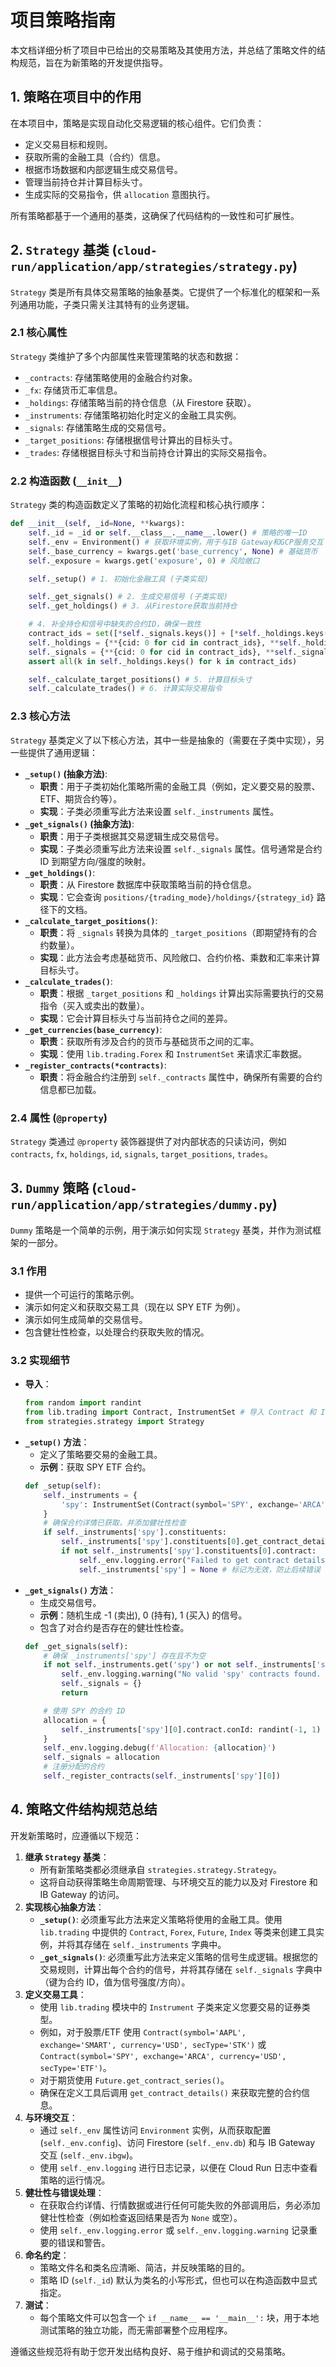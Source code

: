 # 项目策略指南

本文档详细分析了项目中已给出的交易策略及其使用方法，并总结了策略文件的结构规范，旨在为新策略的开发提供指导。

## 1. 策略在项目中的作用

在本项目中，策略是实现自动化交易逻辑的核心组件。它们负责：
*   定义交易目标和规则。
*   获取所需的金融工具（合约）信息。
*   根据市场数据和内部逻辑生成交易信号。
*   管理当前持仓并计算目标头寸。
*   生成实际的交易指令，供 `allocation` 意图执行。

所有策略都基于一个通用的基类，这确保了代码结构的一致性和可扩展性。

## 2. `Strategy` 基类 (`cloud-run/application/app/strategies/strategy.py`)

`Strategy` 类是所有具体交易策略的抽象基类。它提供了一个标准化的框架和一系列通用功能，子类只需关注其特有的业务逻辑。

### 2.1 核心属性

`Strategy` 类维护了多个内部属性来管理策略的状态和数据：

*   `_contracts`: 存储策略使用的金融合约对象。
*   `_fx`: 存储货币汇率信息。
*   `_holdings`: 存储策略当前的持仓信息（从 Firestore 获取）。
*   `_instruments`: 存储策略初始化时定义的金融工具实例。
*   `_signals`: 存储策略生成的交易信号。
*   `_target_positions`: 存储根据信号计算出的目标头寸。
*   `_trades`: 存储根据目标头寸和当前持仓计算出的实际交易指令。

### 2.2 构造函数 (`__init__`)

`Strategy` 类的构造函数定义了策略的初始化流程和核心执行顺序：

```python
def __init__(self, _id=None, **kwargs):
    self._id = _id or self.__class__.__name__.lower() # 策略的唯一ID
    self._env = Environment() # 获取环境实例，用于与IB Gateway和GCP服务交互
    self._base_currency = kwargs.get('base_currency', None) # 基础货币
    self._exposure = kwargs.get('exposure', 0) # 风险敞口

    self._setup() # 1. 初始化金融工具 (子类实现)

    self._get_signals() # 2. 生成交易信号 (子类实现)
    self._get_holdings() # 3. 从Firestore获取当前持仓

    # 4. 补全持仓和信号中缺失的合约ID，确保一致性
    contract_ids = set([*self._signals.keys()] + [*self._holdings.keys()])
    self._holdings = {**{cid: 0 for cid in contract_ids}, **self._holdings}
    self._signals = {**{cid: 0 for cid in contract_ids}, **self._signals}
    assert all(k in self._holdings.keys() for k in contract_ids)

    self._calculate_target_positions() # 5. 计算目标头寸
    self._calculate_trades() # 6. 计算实际交易指令
```

### 2.3 核心方法

`Strategy` 基类定义了以下核心方法，其中一些是抽象的（需要在子类中实现），另一些提供了通用逻辑：

*   **`_setup()` (抽象方法)**:
    *   **职责**：用于子类初始化策略所需的金融工具（例如，定义要交易的股票、ETF、期货合约等）。
    *   **实现**：子类必须重写此方法来设置 `self._instruments` 属性。
*   **`_get_signals()` (抽象方法)**:
    *   **职责**：用于子类根据其交易逻辑生成交易信号。
    *   **实现**：子类必须重写此方法来设置 `self._signals` 属性。信号通常是合约 ID 到期望方向/强度的映射。
*   **`_get_holdings()`**:
    *   **职责**：从 Firestore 数据库中获取策略当前的持仓信息。
    *   **实现**：它会查询 `positions/{trading_mode}/holdings/{strategy_id}` 路径下的文档。
*   **`_calculate_target_positions()`**:
    *   **职责**：将 `_signals` 转换为具体的 `_target_positions`（即期望持有的合约数量）。
    *   **实现**：此方法会考虑基础货币、风险敞口、合约价格、乘数和汇率来计算目标头寸。
*   **`_calculate_trades()`**:
    *   **职责**：根据 `_target_positions` 和 `_holdings` 计算出实际需要执行的交易指令（买入或卖出的数量）。
    *   **实现**：它会计算目标头寸与当前持仓之间的差异。
*   **`_get_currencies(base_currency)`**:
    *   **职责**：获取所有涉及合约的货币与基础货币之间的汇率。
    *   **实现**：使用 `lib.trading.Forex` 和 `InstrumentSet` 来请求汇率数据。
*   **`_register_contracts(*contracts)`**:
    *   **职责**：将金融合约注册到 `self._contracts` 属性中，确保所有需要的合约信息都已加载。

### 2.4 属性 (`@property`)

`Strategy` 类通过 `@property` 装饰器提供了对内部状态的只读访问，例如 `contracts`, `fx`, `holdings`, `id`, `signals`, `target_positions`, `trades`。

## 3. `Dummy` 策略 (`cloud-run/application/app/strategies/dummy.py`)

`Dummy` 策略是一个简单的示例，用于演示如何实现 `Strategy` 基类，并作为测试框架的一部分。

### 3.1 作用

*   提供一个可运行的策略示例。
*   演示如何定义和获取交易工具（现在以 SPY ETF 为例）。
*   演示如何生成简单的交易信号。
*   包含健壮性检查，以处理合约获取失败的情况。

### 3.2 实现细节

*   **导入**：
    ```python
    from random import randint
    from lib.trading import Contract, InstrumentSet # 导入 Contract 和 InstrumentSet
    from strategies.strategy import Strategy
    ```
*   **`_setup()` 方法**：
    *   定义了策略要交易的金融工具。
    *   **示例**：获取 SPY ETF 合约。
    ```python
    def _setup(self):
        self._instruments = {
            'spy': InstrumentSet(Contract(symbol='SPY', exchange='ARCA', currency='USD', secType='ETF'))
        }
        # 确保合约详情已获取，并添加健壮性检查
        if self._instruments['spy'].constituents:
            self._instruments['spy'].constituents[0].get_contract_details()
            if not self._instruments['spy'].constituents[0].contract:
                self._env.logging.error("Failed to get contract details for SPY. Check IB Gateway connection and market data permissions.")
                self._instruments['spy'] = None # 标记为无效，防止后续错误
    ```
*   **`_get_signals()` 方法**：
    *   生成交易信号。
    *   **示例**：随机生成 -1 (卖出), 0 (持有), 1 (买入) 的信号。
    *   包含了对合约是否存在的健壮性检查。
    ```python
    def _get_signals(self):
        # 确保 _instruments['spy'] 存在且不为空
        if not self._instruments.get('spy') or not self._instruments['spy'].constituents:
            self._env.logging.warning("No valid 'spy' contracts found. Skipping signal generation.")
            self._signals = {}
            return

        # 使用 SPY 的合约 ID
        allocation = {
            self._instruments['spy'][0].contract.conId: randint(-1, 1)
        }
        self._env.logging.debug(f'Allocation: {allocation}')
        self._signals = allocation
        # 注册分配的合约
        self._register_contracts(self._instruments['spy'][0])
    ```

## 4. 策略文件结构规范总结

开发新策略时，应遵循以下规范：

1.  **继承 `Strategy` 基类**：
    *   所有新策略类都必须继承自 `strategies.strategy.Strategy`。
    *   这将自动获得策略生命周期管理、与环境交互的能力以及对 Firestore 和 IB Gateway 的访问。
2.  **实现核心抽象方法**：
    *   **`_setup()`**: 必须重写此方法来定义策略将使用的金融工具。使用 `lib.trading` 中提供的 `Contract`, `Forex`, `Future`, `Index` 等类来创建工具实例，并将其存储在 `self._instruments` 字典中。
    *   **`_get_signals()`**: 必须重写此方法来定义策略的信号生成逻辑。根据您的交易规则，计算出每个合约的信号，并将其存储在 `self._signals` 字典中（键为合约 ID，值为信号强度/方向）。
3.  **定义交易工具**：
    *   使用 `lib.trading` 模块中的 `Instrument` 子类来定义您要交易的证券类型。
    *   例如，对于股票/ETF 使用 `Contract(symbol='AAPL', exchange='SMART', currency='USD', secType='STK')` 或 `Contract(symbol='SPY', exchange='ARCA', currency='USD', secType='ETF')`。
    *   对于期货使用 `Future.get_contract_series()`。
    *   确保在定义工具后调用 `get_contract_details()` 来获取完整的合约信息。
4.  **与环境交互**：
    *   通过 `self._env` 属性访问 `Environment` 实例，从而获取配置 (`self._env.config`)、访问 Firestore (`self._env.db`) 和与 IB Gateway 交互 (`self._env.ibgw`)。
    *   使用 `self._env.logging` 进行日志记录，以便在 Cloud Run 日志中查看策略的运行情况。
5.  **健壮性与错误处理**：
    *   在获取合约详情、行情数据或进行任何可能失败的外部调用后，务必添加健壮性检查（例如检查返回结果是否为 `None` 或空）。
    *   使用 `self._env.logging.error` 或 `self._env.logging.warning` 记录重要的错误和警告。
6.  **命名约定**：
    *   策略文件名和类名应清晰、简洁，并反映策略的目的。
    *   策略 ID (`self._id`) 默认为类名的小写形式，但也可以在构造函数中显式指定。
7.  **测试**：
    *   每个策略文件可以包含一个 `if __name__ == '__main__':` 块，用于本地测试策略的独立功能，而无需部署整个应用程序。

遵循这些规范将有助于您开发出结构良好、易于维护和调试的交易策略。
